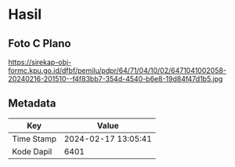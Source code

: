 # Hasil

## Foto C Plano

https://sirekap-obj-formc.kpu.go.id/dfbf/pemilu/pdpr/64/71/04/10/02/6471041002058-20240216-201510--f4f83bb7-354d-4540-b6e8-19d84f47d1b5.jpg


## Metadata

| Key        | Value               |
| ---------- | ------------------- |
| Time Stamp | 2024-02-17 13:05:41 |
| Kode Dapil | 6401                |



